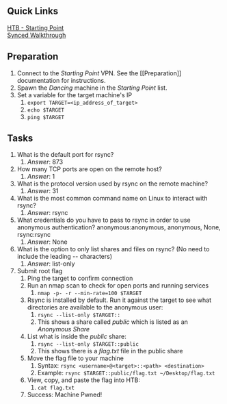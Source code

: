 ## Quick Links
[HTB - Starting Point](https://app.hackthebox.com/starting-point)  
[Synced Walkthrough](blob:https://app.hackthebox.com/6639cd6d-c389-41c7-b3d6-d0e011d71a37) 

## Preparation
1. Connect to the *Starting Point* VPN. See the [[Preparation]] documentation for instructions.
2. Spawn the *Dancing* machine in the *Starting Point* list.
3. Set a variable for the target machine's IP
	1. `export TARGET=<ip_address_of_target>`
	2. `echo $TARGET`
	3. `ping $TARGET` 

## Tasks
1. What is the default port for rsync?
	1. *Answer*: 873
2. How many TCP ports are open on the remote host?
	1. *Answer*: 1
3. What is the protocol version used by rsync on the remote machine?
	1. *Answer*: 31
4. What is the most common command name on Linux to interact with rsync?
	1. *Answer*: rsync
5. What credentials do you have to pass to rsync in order to use anonymous authentication? anonymous:anonymous, anonymous, None, rsync:rsync
	1. *Answer*: None
6. What is the option to only list shares and files on rsync? (No need to include the leading -- characters)
	1. *Answer*: list-only
7. Submit root flag
	1. Ping the target to confirm connection
	2. Run an nmap scan to check for open ports and running services
		1. `nmap -p- -r --min-rate=100 $TARGET` 
	3. Rsync is installed by default. Run it against the target to see what directories are available to the anonymous user:
		1. `rsync --list-only $TARGET::` 
		2. This shows a share called *public* which is listed as an *Anonymous Share* 
	4. List what is inside the *public* share:
		1. `rsync --list-only $TARGET::public` 
		2. This shows there is a *flag.txt* file in the public share
	5. Move the flag file to your machine
		1. Syntax: `rsync <username>@<target>::<path> <destination>`
		2. Example: `rsync $TARGET::public/flag.txt ~/Desktop/flag.txt` 
	6. View, copy, and paste the flag into HTB:
		1. `cat flag.txt`
	7. Success: Machine Pwned!